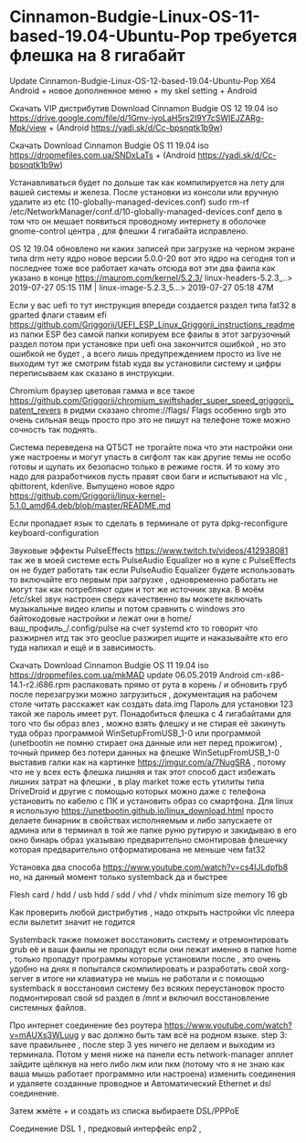 # Cinnamon-Budgie-Linux-OS-11-based-19.04-Ubuntu-Pop требуется флешка на 8 гигабайт

Update Cinnamon-Budgie-Linux-OS-12-based-19.04-Ubuntu-Pop X64 Android + новое дополненное меню + my skel setting + Android

Скачать VIP дистрибутив Download Cinnamon Budgie OS 12 19.04 iso https://drive.google.com/file/d/1Gmv-iyoLaH5rs2I9Y7cSWIEJZARg-Mpk/view + (Android https://yadi.sk/d/Cc-bpsnqtk1b9w)

Скачать Download Cinnamon Budgie OS 11 19.04 iso https://dropmefiles.com.ua/SNDxLaTs + (Android https://yadi.sk/d/Cc-bpsnqtk1b9w)

Устанавливаться будет по дольше так как компилируется на лету для вашей системы и железа. После установки из консоли или вручную удалите из etc (10-globally-managed-devices.conf) sudo rm-rf /etc/NetworkManager/conf.d/10-globally-managed-devices.conf дело в том что он мешает появиться проводному интернету в оболочке gnome-control центра , для флешки 4 гигабайта исправлено.


OS 12 19.04 обновлено ни каких записей при загрузке на черном экране типа drm нету ядро новое версии 5.0.0-20 вот это ядро на сегодня топ и последнее тоже все работает качать отсюда вот эти два фаила как указано в конце https://maurom.com/kernel/5.2.3/ linux-headers-5.2.3_..>	2019-07-27 05:15	11M	 | linux-image-5.2.3_5...>	2019-07-27 05:18	47M	 

Если у вас uefi то тут инструкция впереди создается раздел типа fat32 в gparted флаги ставим efi https://github.com/Griggorii/UEFI_ESP_Linux_Griggorii_instructions_readme из папки ESP без самой папки копируем все фаилы в этот загрузочный раздел потом при установке при uefi она закончится ошибкой , но это ошибкой не будет , а всего лишь предупреждением просто из live не выходим тут же смотрим fstab куда вы установили систему и цифры переписываем как сказано в инструкции.

Chromium браузер цветовая гамма и все такое https://github.com/Griggorii/chromium_swiftshader_super_speed_griggorii_patent_revers в ридми сказано chrome://flags/
Flags особенно srgb это очень сильная вещь просто про это не пишут на телефоне тоже можно сочность так поднять.


Система переведена на QT5CT не трогайте пока что эти настройки они уже настроены и могут упасть в сигфолт так как другие темы не 
особо готовы и щупать их безопасно только в режиме гостя. И то кому это надо для разработчиков пусть правят свои баги и испытывают на vlc , qbittorent, kdenlive. Выпущено новое ядро https://github.com/Griggorii/linux-kernel-5.1.0_amd64.deb/blob/master/README.md

Если пропадает язык то сделать в терминале от рута dpkg-reconfigure keyboard-configuration

Звуковые эффекты PulseEffects https://www.twitch.tv/videos/412938081 так же в моей системе есть PulseAudio Equalizer но в купе 
с PulseEffects он не будет работать так если PulseAudio Equalizer будете использовать то включайте его первым при загрузке , одновременно работать не могут так как потребляют один и тот же источник звука. В моём /etc/skel звук настроен сверх качественно вы можете включать музыкальные видео клипы и потом сравнить с windows это байтокодовые настройки и лежат они в 
home/ваш_профиль_/.config/pulse на счет systemd кто то говорит что разжирнел итд так это geoclue разжирел ищите и наказывайте 
кто его туда напихал и ещё и в зависимость.

Скачать Download Cinnamon Budgie OS 11 19.04 iso https://dropmefiles.com.ua/mkMAD update 06.05.2019
Android cm-x86-14.1-r2.i686.rpm распаковать прямо от рута в корень / и обновить груб после перезагрузки можно загрузиться , документация на рабочем столе читать расскажет как создать data.img
Пароль для установки 123 такой же пароль имеет рут. 
Понадобиться флешка с 4 гигабайтами для того что бы образ влез , 
можно взять флешку и не стирая её закинуть туда образ программой WinSetupFromUSB_1-0 
или программой (unetbootin не помню стирает она данные или нет перед прожигом) , 
точный пример без потери данных на флешке WinSetupFromUSB_1-0 выставив галки 
как на картинке https://imgur.com/a/7NugSRA , потому что не у всех есть флешка лишняя и так этот способ даст избежать лишних затрат на флешки , 
в play market тоже есть утилиты типа DriveDroid и другие с помощью которых можно 
даже с телефона установить по кабелю с ПК и установить образ со смартфона.
Для linux я использую https://unetbootin.github.io/linux_download.html просто делаете бинарник в свойствах
исполняемым и либо запускаете от админа или в терминал в той же папке руню рутирую и закидываю в его окно бинарь 
образ указываю предварительно смонтировав флешечку которая предварительно отформатирована не меньше чем fat32

Установка два способа https://www.youtube.com/watch?v=cs4IJLdpfb8 но, на данный момент только systemback да и быстрее

Flesh card / hdd / usb hdd / sdd / vhd / vhdx minimum size memory 16 gb

Как проверить любой дистрибутив , надо открыть настройки vlc плеера если вылетит значит не годится

Systemback также поможет восстановить систему и отремонтировать grub её и ваши фаилы не пропадут 
если они лежат именно в папке home , только пропадут программы которые установили после , это очень 
удобно на днях я попытался скомпилировать и разработать свой xorg-server в итоге ни клавиатура не 
мышь не работали и с помощью systemback я восстановил систему без всяких переустановок просто подмонтировал 
свой sd раздел в /mnt и включил восстановление системных файлов.

Про интернет соединение без роутера https://www.youtube.com/watch?v=mAUXs3WLuug у вас должно быть там всё на родном языке.
step 3: save правильнее , после step 3 yes ничего не делаем и выходим из терминала.
Потом у меня ниже на панели есть network-manager апплет зайдите щёлкнув на него либо лкм или пкм (потому что я не знаю как ваша мышь работает программно или настроена) изменить соединения и удаляете созданные проводное и Автоматический Ethernet и dsl соединение.

Затем жмёте + и создать из списка выбираете DSL/PPPoE

Соединение DSL 1 , 
предковый интерфейс enp2 , 
